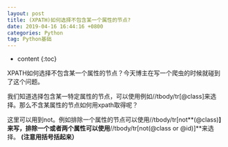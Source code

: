 ```yaml
---
layout: post
title: (XPATH)如何选择不包含某一个属性的节点?
date: 2019-04-16 16:44:16 +0800
categories: Python
tag: Python基础
---
```


* content
{:toc}




XPATH如何选择不包含某一个属性的节点？今天博主在写一个爬虫的时候就碰到了这个问题。

我们知道选择包含某一特定属性的节点，可以使用例如//tbody/tr[@class]来选择。那么不含某属性的节点如何用xpath取得呢？

这里可以用到not。例如排除一个属性的节点可以使用//tbody/tr[not**(@class)**]来写，排除一个或者两个属性可以使用**//tbody/tr[not(@class or @id)]**来选择。
**(注意用括号括起来）**
